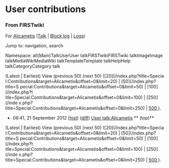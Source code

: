 

# User contributions

### From FIRSTwiki

For [Alicametis](/index.php?title=User:Alicametis&action=edit
"User:Alicametis" ) ([Talk](/index.php/User_talk:Alicametis "User
talk:Alicametis" ) | [Block
log](/index.php?title=Special:Log&type=block&page=User:Alicametis
"Special:Log" ) | [Logs](/index.php?title=Special:Log&user=Alicametis
"Special:Log" ))

Jump to: navigation, search

Namespace:  all(Main)TalkUserUser talkFIRSTwikiFIRSTwiki talkImageImage
talkMediaWikiMediaWiki talkTemplateTemplate talkHelpHelp talkCategoryCategory
talk

(Latest | Earliest) View (previous 50) (next 50) ([20](/index.php?title=Specia
l:Contributions&target=Alicametis&offset=0&limit=20) | [50](/index.php?title=S
pecial:Contributions&target=Alicametis&offset=0&limit=50) | [100](/index.php?t
itle=Special:Contributions&target=Alicametis&offset=0&limit=100) | [250](/inde
x.php?title=Special:Contributions&target=Alicametis&offset=0&limit=250) | [500
](/index.php?title=Special:Contributions&target=Alicametis&offset=0&limit=500)
).

  * 06:41, 21 September 2012 ([hist](/index.php?title=User_talk:Alicametis&action=history "User talk:Alicametis" )) ([diff](/index.php?title=User_talk:Alicametis&diff=prev&oldid=774344 "User talk:Alicametis" )) [User talk:Alicametis](/index.php/User_talk:Alicametis "User talk:Alicametis" ) ** (top)**

(Latest | Earliest) View (previous 50) (next 50) ([20](/index.php?title=Specia
l:Contributions&target=Alicametis&offset=0&limit=20) | [50](/index.php?title=S
pecial:Contributions&target=Alicametis&offset=0&limit=50) | [100](/index.php?t
itle=Special:Contributions&target=Alicametis&offset=0&limit=100) | [250](/inde
x.php?title=Special:Contributions&target=Alicametis&offset=0&limit=250) | [500
](/index.php?title=Special:Contributions&target=Alicametis&offset=0&limit=500)
).

